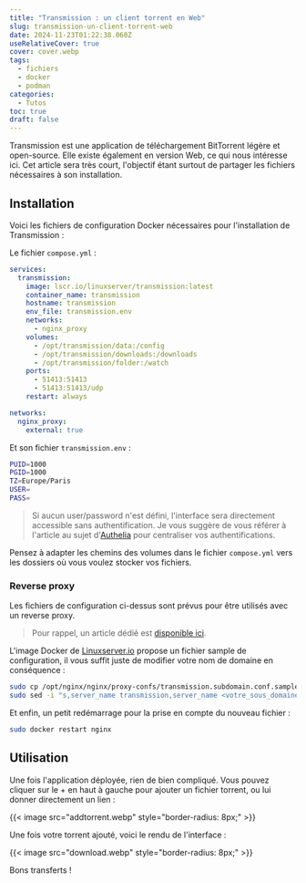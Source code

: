 ```yaml
---
title: "Transmission : un client torrent en Web"
slug: transmission-un-client-torrent-web
date: 2024-11-23T01:22:38.060Z
useRelativeCover: true
cover: cover.webp
tags:
  - fichiers
  - docker
  - podman
categories:
  - Tutos
toc: true
draft: false
---
```


Transmission est une application de téléchargement BitTorrent légère et open-source. Elle existe également en version Web, ce qui nous intéresse ici. Cet article sera très court, l'objectif étant surtout de partager les fichiers nécessaires à son installation.

## Installation

Voici les fichiers de configuration Docker nécessaires pour l'installation de Transmission :

Le fichier `compose.yml` :

```yml
services:
  transmission:
    image: lscr.io/linuxserver/transmission:latest
    container_name: transmission
    hostname: transmission
    env_file: transmission.env
    networks:
      - nginx_proxy
    volumes:
      - /opt/transmission/data:/config
      - /opt/transmission/downloads:/downloads
      - /opt/transmission/folder:/watch
    ports:
      - 51413:51413
      - 51413:51413/udp
    restart: always

networks:
  nginx_proxy:
    external: true
```

Et son fichier `transmission.env` :

```bash
PUID=1000
PGID=1000
TZ=Europe/Paris
USER=
PASS=
```

> Si aucun user/password n'est défini, l'interface sera directement accessible sans authentification. Je vous suggère de vous référer à l'article au sujet d'[Authelia](/posts/authelia-serveur-dauthentification-open-source/) pour centraliser vos authentifications.

Pensez à adapter les chemins des volumes dans le fichier `compose.yml` vers les dossiers où vous voulez stocker vos fichiers.

### Reverse proxy

Les fichiers de configuration ci-dessus sont prévus pour être utilisés avec un reverse proxy.

> Pour rappel, un article dédié est [disponible ici](/posts/reverse-proxy-nginx/).

L'image Docker de [Linuxserver.io](https://docs.linuxserver.io/general/swag/) propose un fichier sample de configuration, il vous suffit juste de modifier votre nom de domaine en conséquence :

```bash
sudo cp /opt/nginx/nginx/proxy-confs/transmission.subdomain.conf.sample /opt/nginx/nginx/proxy-confs/transmission.subdomain.conf
sudo sed -i "s,server_name transmission,server_name <votre_sous_domaine>,g" /opt/nginx/nginx/proxy-confs/transmission.subdomain.conf
```

Et enfin, un petit redémarrage pour la prise en compte du nouveau fichier :

```bash
sudo docker restart nginx
```

## Utilisation

Une fois l'application déployée, rien de bien compliqué. Vous pouvez cliquer sur le + en haut à gauche pour ajouter un fichier torrent, ou lui donner directement un lien :

{{< image src="addtorrent.webp" style="border-radius: 8px;" >}}

Une fois votre torrent ajouté, voici le rendu de l'interface :

{{< image src="download.webp" style="border-radius: 8px;" >}}

Bons transferts !
